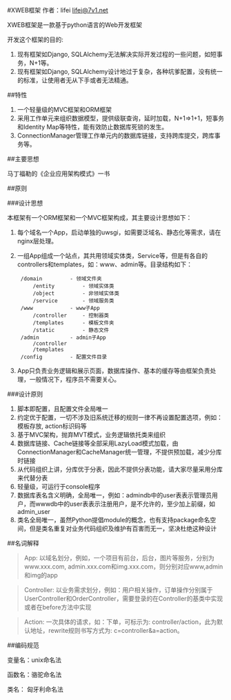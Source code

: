 #XWEB框架
作者：lifei   <lifei@7v1.net>

XWEB框架是一款基于python语言的Web开发框架

开发这个框架的目的:

1. 现有框架如Django, SQLAlchemy无法解决实际开发过程的一些问题，如短事务，N+1等。
2. 现有框架如Django, SQLAlchemy设计地过于复杂，各种坑爹配置，没有统一的标准，让使用者无从下手或者无法精通。

##特性

1. 一个轻量级的MVC框架和ORM框架
2. 采用工作单元来组织数据模型，提供级联查询，延时加载，N+1=>1+1，短事务和Identity Map等特性，能有效防止数据库死锁的发生。
3. ConnectionManager管理工作单元内的数据库链接，支持跨库提交，跨库事务等。

##主要思想

马丁福勒的《企业应用架构模式》一书

##原则

###设计思想

本框架有一个ORM框架和一个MVC框架构成，其主要设计思想如下：

1. 每个域名一个App，启动单独的uwsgi，如需要泛域名、静态化等需求，请在nginx层处理。
2. 一组App组成一个站点，其共用领域实体类，Service等，但是有各自的controllers和templates，如：www、admin等。目录结构如下：

	    /domain         - 领域文件夹
	        /entity         - 领域实体类
	        /object         - 非领域实体类
	        /service        - 领域服务类
	    /www            - www子App
	        /controller     - 控制器类
	        /templates      - 模板文件夹
	        /static			- 静态文件
	    /admin          - admin子App
	        /controller
	        /templates
	    /config         - 配置文件目录

3. App只负责业务逻辑和展示页面，数据库操作、基本的缓存等由框架负责处理，一般情况下，程序员不需要关心。

###设计原则
1. 脚本即配置，且配置文件全局唯一
2. 约定优于配置，一切不涉及旧系统迁移的规则一律不再设置配置选项，例如：模板存放, action标识码等
3. 基于MVC架构，抛弃MVT模式，业务逻辑依托类来组织
4. 数据库链接、Cache链接等全部采用LazyLoad模式加载，由ConnectionManager和CacheManager统一管理，不提供预加载，减少分库时链接
5. 从代码组织上讲，分库优于分表，因此不提供分表功能，请大家尽量采用分库来代替分表
6. 轻量级，可运行于console程序
7. 数据库表名含义明确，全局唯一，例如：admindb中的user表表示管理员用户，而wwwdb中的user表表示注册用户，是不允许的，至少加上前缀，如admin_user
8. 类名全局唯一，虽然Python提倡module的概念，也有支持package命名空间，但是类名重复对业务代码组织及维护有百害而无一，坚决杜绝这种设计

##名词解释

> App: 以域名划分，例如，一个项目有前台，后台，图片等服务，分别为www.xxx.com, admin.xxx.com和img.xxx.com，则分别对应www,admin和img的app

> Controller: 以业务需求划分，例如：用户相关操作，订单操作分别属于UserController和OrderController，需要登录的在Controller的基类中实现或者在before方法中实现

> Action: 一次具体的请求，如：下单，可标示为: controller/action，此为默认地址，rewrite规则书写方式为: c=controller&a=action。



##编码规范

变量名：unix命名法

函数名：骆驼命名法

类名：  匈牙利命名法